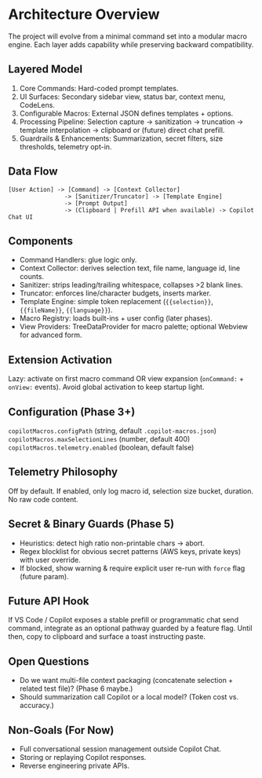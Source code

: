 # Architecture Overview

The project will evolve from a minimal command set into a modular macro engine. Each layer adds capability while preserving backward compatibility.

## Layered Model
1. Core Commands: Hard-coded prompt templates.
2. UI Surfaces: Secondary sidebar view, status bar, context menu, CodeLens.
3. Configurable Macros: External JSON defines templates + options.
4. Processing Pipeline: Selection capture → sanitization → truncation → template interpolation → clipboard or (future) direct chat prefill.
5. Guardrails & Enhancements: Summarization, secret filters, size thresholds, telemetry opt-in.

## Data Flow
```
[User Action] -> [Command] -> [Context Collector]
                -> [Sanitizer/Truncator] -> [Template Engine]
                -> [Prompt Output]
                -> (Clipboard | Prefill API when available) -> Copilot Chat UI
```

## Components
- Command Handlers: glue logic only.
- Context Collector: derives selection text, file name, language id, line counts.
- Sanitizer: strips leading/trailing whitespace, collapses >2 blank lines.
- Truncator: enforces line/character budgets, inserts marker.
- Template Engine: simple token replacement (`{{selection}}`, `{{fileName}}`, `{{language}}`).
- Macro Registry: loads built-ins + user config (later phases).
- View Providers: TreeDataProvider for macro palette; optional Webview for advanced form.

## Extension Activation
Lazy: activate on first macro command OR view expansion (`onCommand:` + `onView:` events). Avoid global activation to keep startup light.

## Configuration (Phase 3+)
`copilotMacros.configPath` (string, default `.copilot-macros.json`)
`copilotMacros.maxSelectionLines` (number, default 400)
`copilotMacros.telemetry.enabled` (boolean, default false)

## Telemetry Philosophy
Off by default. If enabled, only log macro id, selection size bucket, duration. No raw code content.

## Secret & Binary Guards (Phase 5)
- Heuristics: detect high ratio non-printable chars → abort.
- Regex blocklist for obvious secret patterns (AWS keys, private keys) with user override.
- If blocked, show warning & require explicit user re-run with `force` flag (future param).

## Future API Hook
If VS Code / Copilot exposes a stable prefill or programmatic chat send command, integrate as an optional pathway guarded by a feature flag. Until then, copy to clipboard and surface a toast instructing paste.

## Open Questions
- Do we want multi-file context packaging (concatenate selection + related test file)? (Phase 6 maybe.)
- Should summarization call Copilot or a local model? (Token cost vs. accuracy.)

## Non-Goals (For Now)
- Full conversational session management outside Copilot Chat.
- Storing or replaying Copilot responses.
- Reverse engineering private APIs.
